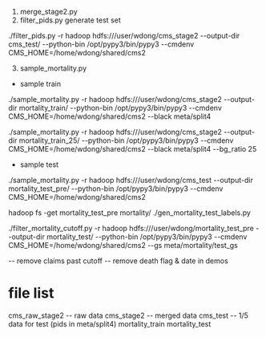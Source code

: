 1. merge_stage2.py
2. filter_pids.py	generate test set

./filter_pids.py -r hadoop hdfs:///user/wdong/cms_stage2 --output-dir cms_test/ --python-bin /opt/pypy3/bin/pypy3 --cmdenv CMS_HOME=/home/wdong/shared/cms2

3. sample_mortality.py

- sample train

./sample_mortality.py -r hadoop hdfs:///user/wdong/cms_stage2 --output-dir mortality_train/ --python-bin /opt/pypy3/bin/pypy3 --cmdenv CMS_HOME=/home/wdong/shared/cms2 --black meta/split4

./sample_mortality.py -r hadoop hdfs:///user/wdong/cms_stage2 --output-dir mortality_train_25/ --python-bin /opt/pypy3/bin/pypy3 --cmdenv CMS_HOME=/home/wdong/shared/cms2 --black meta/split4 --bg_ratio 25

- sample test

./sample_mortality.py -r hadoop hdfs:///user/wdong/cms_test --output-dir mortality_test_pre/ --python-bin /opt/pypy3/bin/pypy3 --cmdenv CMS_HOME=/home/wdong/shared/cms2

hadoop fs -get mortality_test_pre mortality/
./gen_mortality_test_labels.py


./filter_mortality_cutoff.py -r hadoop hdfs:///user/wdong/mortality_test_pre --output-dir mortality_test/ --python-bin /opt/pypy3/bin/pypy3 --cmdenv CMS_HOME=/home/wdong/shared/cms2 --gs meta/mortality/test_gs

-- remove claims past cutoff
-- remove death flag & date in demos


# file list

cms_raw_stage2	-- raw data
cms_stage2		-- merged data
cms_test		-- 1/5 data for test	(pids in meta/split4)
mortality_train	
mortality_test
